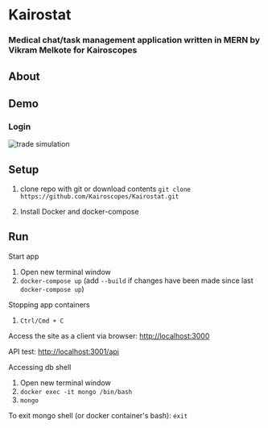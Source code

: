 # Kairostat
### Medical chat/task management application written in MERN by Vikram Melkote for Kairoscopes

## About

## Demo

### Login
![trade simulation](https://raw.githubusercontent.com/Vikrammel/EasyTrage/master/scrumdocs/demo/bad_login_demo.gif)

## Setup

1. clone repo with git or download contents
`git clone https://github.com/Kairoscopes/Kairostat.git`

2. Install Docker and docker-compose


## Run

Start app

1. Open new terminal window
2. `docker-compose up` (add `--build` if changes have been made since last `docker-compose up`)

Stopping app containers

1. `Ctrl/Cmd + C`

Access the site as a client via browser:
[http://localhost:3000](http://localhost:3000)

API test:
[http://localhost:3001/api](http://localhost:3001/api)

Accessing db shell

1. Open new terminal window
2. `docker exec -it mongo /bin/bash`
3. `mongo`

To exit mongo shell (or docker container's bash): `exit`
